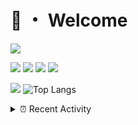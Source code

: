 # 👋 ・ Welcome
![](https://komarev.com/ghpvc/?username=Lorenzo0111)

![](https://img.shields.io/badge/Java-ED8B00?style=for-the-badge&logo=java&logoColor=white)
![](https://img.shields.io/badge/JavaScript-323330?style=for-the-badge&logo=javascript&logoColor=F7DF1E)
![](https://img.shields.io/badge/Node.js-339933?style=for-the-badge&logo=nodedotjs&logoColor=white)
![](https://img.shields.io/badge/React-20232A?style=for-the-badge&logo=react&logoColor=61DAFB)

[![](https://github-readme-stats.vercel.app/api?username=Lorenzo0111&show_icons=true&count_private=true)](https://github.com/Lorenzo0111)
![Top Langs](https://github-readme-stats.vercel.app/api/top-langs/?username=Lorenzo0111&layout=compact)

<details>
<summary>⏰ Recent Activity</summary>

<!--RECENT_ACTIVITY:start-->
1. ![repoCreated] Created new repository [Lorenzo0111/SpigotUpdatesBot](https://github.com/Lorenzo0111/SpigotUpdatesBot)
2. ![comment] **Commented:** [ZombieStriker/QualityArmory#265](https://github.com/ZombieStriker/QualityArmory/issues/265#issuecomment-1020380483)
3. ![comment] **Commented:** [ZombieStriker/QualityArmory#263](https://github.com/ZombieStriker/QualityArmory/issues/263#issuecomment-1019465209)
4. ![comment] **Commented:** [ZombieStriker/QualityArmory#262](https://github.com/ZombieStriker/QualityArmory/issues/262#issuecomment-1019465129)
5. ![comment] **Commented:** [ZombieStriker/QualityArmory#249](https://github.com/ZombieStriker/QualityArmory/issues/249#issuecomment-1019077644)
6. ![release] Released [Latest Release](https://github.com/ZombieStriker/QualityArmory-Resourcepack/releases/tag/latest) in [ZombieStriker/QualityArmory-Resourcepack](https://github.com/ZombieStriker/QualityArmory-Resourcepack)
7. ![issueClosed] **Issue closed:** [ZombieStriker/QualityArmory#249](https://github.com/ZombieStriker/QualityArmory/issues/249)
8. ![issueClosed] **Issue closed:** [ZombieStriker/QualityArmory#252](https://github.com/ZombieStriker/QualityArmory/issues/252)
9. ![issueOpened] **Issue opened:** [Lorenzo0111/RocketPlaceholders#67](https://github.com/Lorenzo0111/RocketPlaceholders/issues/67)
10. ![prMerged] **Pull request merged:** [ZombieStriker/QualityArmoryVehicles2#89](https://github.com/ZombieStriker/QualityArmoryVehicles2/pull/89)
<!--RECENT_ACTIVITY:end-->


<!--RECENT_ACTIVITY:last_update-->
Last Updated: Tuesday, January 25th, 2022, 12:18:23 PM
<!--RECENT_ACTIVITY:last_update_end-->
</details>

[issueOpened]: https://cdn.jsdelivr.net/gh/Readme-Workflows/Readme-Icons@main/icons/octicons/IssueOpenedOld.svg
[issueClosed]: https://cdn.jsdelivr.net/gh/Readme-Workflows/Readme-Icons@main/icons/octicons/IssueClosedOld.svg

[prOpened]: https://cdn.jsdelivr.net/gh/Readme-Workflows/Readme-Icons@main/icons/octicons/PullRequestOpened.svg
[prClosed]: https://cdn.jsdelivr.net/gh/Readme-Workflows/Readme-Icons@main/icons/octicons/PullRequestClosed.svg
[prMerged]: https://cdn.jsdelivr.net/gh/Readme-Workflows/Readme-Icons@main/icons/octicons/PullRequestMerged.svg

[comment]: https://cdn.jsdelivr.net/gh/Readme-Workflows/Readme-Icons@main/icons/octicons/Comment.svg

[changesRequested]: https://cdn.jsdelivr.net/gh/Readme-Workflows/Readme-Icons@main/icons/octicons/RequestedChanges.svg
[approved]: https://cdn.jsdelivr.net/gh/Readme-Workflows/Readme-Icons@main/icons/octicons/ApprovedChanges.svg

[repoCreated]: https://cdn.jsdelivr.net/gh/Readme-Workflows/Readme-Icons@main/icons/octicons/Repository.svg
[release]: https://cdn.jsdelivr.net/gh/Readme-Workflows/Readme-Icons@main/icons/octicons/Release.svg
[star]: https://cdn.jsdelivr.net/gh/Readme-Workflows/Readme-Icons@main/icons/octicons/StarredRepository.svg
[wiki]: https://cdn.jsdelivr.net/gh/Readme-Workflows/Readme-Icons@main/icons/octicons/Wiki.svg
[fork]: https://cdn.jsdelivr.net/gh/Readme-Workflows/Readme-Icons@main/icons/octicons/ForkedRepository.svg
[people]: https://cdn.jsdelivr.net/gh/Readme-Workflows/Readme-Icons@main/icons/octicons/People.svg
